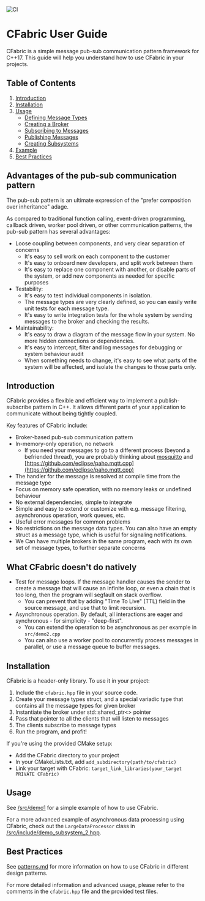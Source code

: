 ![CI](https://github.com/jerzydziewierz/cfabric/actions/workflows/ci.yml/badge.svg)

# CFabric User Guide

CFabric is a simple message pub-sub communication pattern framework for C++17. This guide will help you understand how to use CFabric in your projects.

## Table of Contents
1. [Introduction](#introduction)
2. [Installation](#installation)
3. [Usage](#usage)
   - [Defining Message Types](#defining-message-types)
   - [Creating a Broker](#creating-a-broker)
   - [Subscribing to Messages](#subscribing-to-messages)
   - [Publishing Messages](#publishing-messages)
   - [Creating Subsystems](#creating-subsystems)
4. [Example](#example)
5. [Best Practices](#best-practices)

## Advantages of the pub-sub communication pattern

The pub-sub pattern is an ultimate expression of the "prefer composition over inheritance" adage.

As compared to traditional function calling, event-driven programming, callback driven, worker pool driven, or other communication patterns, the pub-sub pattern has several advantages:

* Loose coupling between components, and very clear separation of concerns
    * It's easy to sell work on each component to the customer
    * It's easy to onboard new developers, and split work between them
    * It's easy to replace one component with another, or disable parts of the system, or add new components as needed for specific purposes 
* Testability: 
    * It's easy to test individual components in isolation. 
    * The message types are very clearly defined, so you can easily write unit tests for each message type.
    * It's easy to write integration tests for the whole system by sending messages to the broker and checking the results.
* Maintainability:  
    * It's easy to draw a diagram of the message flow in your system. No more hidden connections or dependencies.
    * It's easy to intercept, filter and log messages for debugging or system behaviour audit
    * When something needs to change, it's easy to see what parts of the system will be affected, and isolate the changes to those parts only. 

## Introduction

CFabric provides a flexible and efficient way to implement a publish-subscribe pattern in C++. It allows different parts of your application to communicate without being tightly coupled.

Key features of CFabric include:
- Broker-based pub-sub communication pattern
- In-memory-only operation, no network
    - If you need your messages to go to a different process (beyond a befriended thread), you are probably thinking about [mosquitto](https://mosquitto.org/documentation/) and [https://github.com/eclipse/paho.mqtt.cpp](https://github.com/eclipse/paho.mqtt.cpp)
- The handler for the message is resolved at compile time from the message type 
- Focus on memory safe operation, with no memory leaks or undefined behaviour
- No external dependencies, simple to integrate
- Simple and easy to extend or customize with e.g. message filtering, asynchronous operation, work queues, etc.
- Useful error messages for common problems
- No restrictions on the message data types. You can also have an empty struct as a message type, which is useful for signaling notifications.
- We Can have multiple brokers in the same program, each with its own set of message types, to further separate concerns

## What CFabric doesn't do natively

- Test for message loops. If the message handler causes the sender to create a message that will cause an infinite loop, or even a chain that is too long, then the program will segfault on stack overflow.
   - You can prevent that by adding "Time To Live" (TTL) field in the source message, and use that to limit recursion.
- Asynchronous operation. By default, all interactions are eager and synchronous - for simplicity - "deep-first".
    - You can extend the operation to be asynchronous as per example in `src/demo2.cpp`
    - You can also use a worker pool to concurrently process messages in parallel, or use a message queue to buffer messages.

## Installation

CFabric is a header-only library. To use it in your project:

1. Include the `cfabric.hpp` file in your source code.
2. Create your message types struct, and a special variadic type that contains all the message types for given broker
3. Instantiate the broker under std::shared_ptr<> pointer
4. Pass that pointer to all the clients that will listen to messages
5. The clients subscribe to message types
6. Run the program, and profit!


If you're using the provided CMake setup:
   - Add the CFabric directory to your project
   - In your CMakeLists.txt, add `add_subdirectory(path/to/cfabric)`
   - Link your target with CFabric: `target_link_libraries(your_target PRIVATE CFabric)`

## Usage

See [/src/demo1](src/demo1.cpp) for a simple example of how to use CFabric.

For a more advanced example of asynchronous data processing using CFabric, check out the `LargeDataProcessor` class in [/src/include/demo_subsystem_2.hpp](src/include/demo_subsystem_2.hpp).

## Best Practices

See [patterns.md](patterns.md) for more information on how to use CFabric in different design patterns.

For more detailed information and advanced usage, please refer to the comments in the `cfabric.hpp` file and the provided test files.
